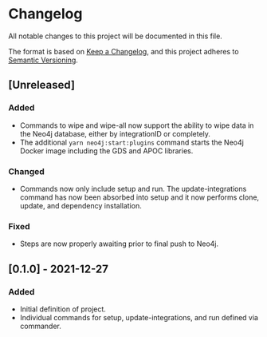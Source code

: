 # Changelog

All notable changes to this project will be documented in this file.

The format is based on [Keep a Changelog](https://keepachangelog.com/en/1.0.0/),
and this project adheres to
[Semantic Versioning](https://semver.org/spec/v2.0.0.html).

## [Unreleased]

### Added

- Commands to wipe and wipe-all now support the ability to wipe data in the
Neo4j database, either by integrationID or completely.
- The additional `yarn neo4j:start:plugins` command starts the Neo4j Docker
  image including the GDS and APOC libraries.
### Changed

- Commands now only include setup and run. The update-integrations command has
  now been absorbed into setup and it now performs clone, update, and dependency
  installation.

### Fixed

- Steps are now properly awaiting prior to final push to Neo4j.

## [0.1.0] - 2021-12-27

### Added

- Initial definition of project.
- Individual commands for setup, update-integrations, and run defined via
  commander.
